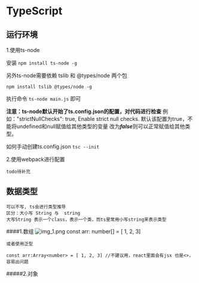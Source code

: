 # TypeScript

## 运行环境

1.使用ts-node

安装
```npm install ts-node -g```

另外ts-node需要依赖 tslib 和 @types/node 两个包

```npm install tslib @types/node -g```

执行命令 ```ts-node main.js``` 即可

**注意：ts-node默认开始了ts.config.json的配置，对代码进行检查**
例如："strictNullChecks": true,      Enable strict null checks.
默认该配置为true，不能将undefined和null赋值给其他类型的变量
改为***false***则可以正常赋值给其他类型。

如何手动创建ts.config.json
```tsc --init```

2.使用webpack进行配置
        
    todo待补充


## 数据类型
    
    可以不写, ts会进行类型推导
    区分：大小写 String 与  string 
    大写String 表示一个class，表示一个类，而ts里常用小写string来表示类型

####1.数组
    ![img_1.png](img_1.png)
    const arr: number[] = [ 1, 2, 3]

    或者使用泛型

    const arr:Array<number> = [ 1, 2, 3] //不建议用，react里面会有jsx 也是<>，容易出问题
    
#####2.对象
